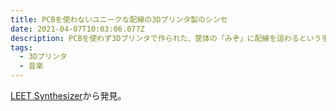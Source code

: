 ```yaml
---
title: PCBを使わないユニークな配線の3Dプリンタ製のシンセ
date: 2021-04-07T10:03:06.077Z
description: PCBを使わず3Dプリンタで作られた、筐体の「みぞ」に配線を這わるという手法で作られた面白いシンセサイザーの作例を紹介します。
tags:
  - 3Dプリンタ
  - 音楽
---
```

[LEET Synthesizer](https://vonkonow.com/wordpress/leet-synthesizer/)から発見。